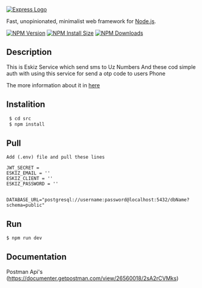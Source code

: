 [![Express Logo](https://i.cloudup.com/zfY6lL7eFa-3000x3000.png)](http://expressjs.com/)

  Fast, unopinionated, minimalist web framework for [Node.js](http://nodejs.org).

  [![NPM Version][npm-version-image]][npm-url]
  [![NPM Install Size][npm-install-size-image]][npm-install-size-url]
  [![NPM Downloads][npm-downloads-image]][npm-downloads-url]

## Description
This is Eskiz Service which send sms to Uz Numbers
And these cod simple auth with using this service for send a otp code to users Phone

The more information about it in [here](https://documenter.getpostman.com/view/663428/RzfmES4z?version=latest)

## Instalition 
```js
 $ cd src
 $ npm install
```
## Pull
```
Add (.env) file and pull these lines

JWT_SECRET = 
ESKIZ_EMAIL = ''
ESKIZ_CLIENT = ''
ESKIZ_PASSWORD = ''


DATABASE_URL="postgresql://username:password@localhost:5432/dbName?schema=public"
```

## Run
```js
$ npm run dev
```

[appveyor-image]: https://badgen.net/appveyor/ci/dougwilson/express/master?label=windows
[appveyor-url]: https://ci.appveyor.com/project/dougwilson/express
[coveralls-image]: https://badgen.net/coveralls/c/github/expressjs/express/master
[coveralls-url]: https://coveralls.io/r/expressjs/express?branch=master
[github-actions-ci-image]: https://badgen.net/github/checks/expressjs/express/master?label=linux
[github-actions-ci-url]: https://github.com/expressjs/express/actions/workflows/ci.yml
[npm-downloads-image]: https://badgen.net/npm/dm/express
[npm-downloads-url]: https://npmcharts.com/compare/express?minimal=true
[npm-install-size-image]: https://badgen.net/packagephobia/install/express
[npm-install-size-url]: https://packagephobia.com/result?p=express
[npm-url]: https://npmjs.org/package/express
[npm-version-image]: https://badgen.net/npm/v/express

## Documentation
Postman Api's (https://documenter.getpostman.com/view/26560018/2sA2rCVMks)

